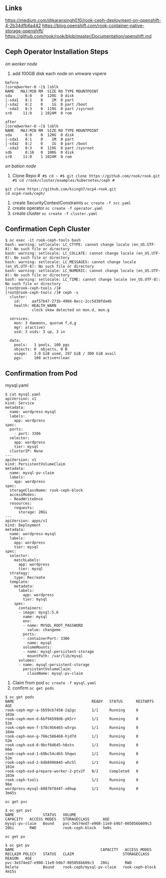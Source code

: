 ## Links
https://medium.com/@karansingh010/rook-ceph-deployment-on-openshift-4-2b34dfb6a442
https://blog.openshift.com/rook-container-native-storage-openshift/
https://github.com/rook/rook/blob/master/Documentation/openshift.md

## Ceph Operator Installation Steps
*on worker node*
1. add 100GB disk each node on vmware vspere  
```
before  
[core@worker-0 ~]$ lsblk
NAME   MAJ:MIN RM  SIZE RO TYPE MOUNTPOINT
sda      8:0    0  120G  0 disk
|-sda1   8:1    0    1M  0 part
|-sda2   8:2    0    1G  0 part /boot
`-sda3   8:3    0  119G  0 part /sysroot
sr0     11:0    1 1024M  0 rom
```
```
after  
[core@worker-0 ~]$ lsblk
NAME   MAJ:MIN RM  SIZE RO TYPE MOUNTPOINT
sda      8:0    0  120G  0 disk
|-sda1   8:1    0    1M  0 part
|-sda2   8:2    0    1G  0 part /boot
`-sda3   8:3    0  119G  0 part /sysroot
sdb      8:16   0  100G  0 disk
sr0     11:0    1 1024M  0 rom
```

*on bation node*
1. Clone Repo
#```
#$ cd ~
#$ git clone https://github.com/rook/rook.git
#$ cd /rook/cluster/examples/kubernetes/ceph
#```
```
git clone https://github.com/ksingh7/ocp4-rook.git
cd ocp4-rook/ceph/
```

1. create SecurityContextConstraints 
`oc create -f scc.yaml`
1. create operator
`oc create -f operator.yaml`
1. create cluster
`oc create -f cluster.yaml`

## Confirmation Ceph Cluster
```
$ oc exec -it rook-ceph-tools bash
bash: warning: setlocale: LC_CTYPE: cannot change locale (en_US.UTF-8): No such file or directory
bash: warning: setlocale: LC_COLLATE: cannot change locale (en_US.UTF-8): No such file or directory
bash: warning: setlocale: LC_MESSAGES: cannot change locale (en_US.UTF-8): No such file or directory
bash: warning: setlocale: LC_NUMERIC: cannot change locale (en_US.UTF-8): No such file or directory
bash: warning: setlocale: LC_TIME: cannot change locale (en_US.UTF-8): No such file or directory
[root@rook-ceph-tools /]#
[root@rook-ceph-tools /]# ceph -s
  cluster:
    id:     aaf57b47-271b-4904-8ecc-2cc5d38fda4b
    health: HEALTH_WARN
            clock skew detected on mon.d, mon.g

  services:
    mon: 3 daemons, quorum f,d,g
    mgr: a(active)
    osd: 3 osds: 3 up, 3 in

  data:
    pools:   1 pools, 100 pgs
    objects: 0  objects, 0 B
    usage:   3.0 GiB used, 297 GiB / 300 GiB avail
    pgs:     100 active+clean
```

## Confirmation from Pod
mysql.yaml
```
$ cat mysql.yaml
apiVersion: v1
kind: Service
metadata:
  name: wordpress-mysql
  labels:
    app: wordpress
spec:
  ports:
    - port: 3306
  selector:
    app: wordpress
    tier: mysql
  clusterIP: None
---
apiVersion: v1
kind: PersistentVolumeClaim
metadata:
  name: mysql-pv-claim
  labels:
    app: wordpress
spec:
  storageClassName: rook-ceph-block
  accessModes:
  - ReadWriteOnce
  resources:
    requests:
      storage: 20Gi
---
apiVersion: apps/v1
kind: Deployment
metadata:
  name: wordpress-mysql
  labels:
    app: wordpress
    tier: mysql
spec:
  selector:
    matchLabels:
      app: wordpress
      tier: mysql
  strategy:
    type: Recreate
  template:
    metadata:
      labels:
        app: wordpress
        tier: mysql
    spec:
      containers:
      - image: mysql:5.6
        name: mysql
        env:
        - name: MYSQL_ROOT_PASSWORD
          value: changeme
        ports:
        - containerPort: 3306
          name: mysql
        volumeMounts:
        - name: mysql-persistent-storage
          mountPath: /var/lib/mysql
      volumes:
      - name: mysql-persistent-storage
        persistentVolumeClaim:
          claimName: mysql-pv-claim
```

1. Claim from pod
`oc create -f mysql.yaml`
1. confirm
`oc get pods`
```
$ oc get pods
NAME                                   READY   STATUS      RESTARTS   AGE
rook-ceph-mgr-a-5b59cb7458-2q2gc       1/1     Running     0          103m
rook-ceph-mon-d-6bf94599d6-pk5rr       1/1     Running     0          52m
rook-ceph-mon-f-578c956465-w5rgv       1/1     Running     0          104m
rook-ceph-mon-g-766c586468-hjd7d       1/1     Running     0          52m
rook-ceph-osd-0-9bcf6d645-h8stn        1/1     Running     0          66m
rook-ceph-osd-1-69bc54c4b5-5hqws       1/1     Running     0          52m
rook-ceph-osd-2-6db8496845-whc5l       1/1     Running     0          101m
rook-ceph-osd-prepare-worker-2-ptv2f   0/2     Completed   0          103m
rook-ceph-tools                        1/1     Running     0          96m
wordpress-mysql-6887bf844f-x6hwp       1/1     Running     0          3m45s
```

`oc get pvc`
```
$ oc get pvc
NAME             STATUS   VOLUME                                     CAPACITY   ACCESS MODES   STORAGECLASS      AGE
mysql-pv-claim   Bound    pvc-3e574ed7-e908-11e9-b9b7-005056b609c3   20Gi       RWO            rook-ceph-block   5m9s
```

`oc get pv`
```
$ oc get pv
NAME                                       CAPACITY   ACCESS MODES   RECLAIM POLICY   STATUS   CLAIM                      STORAGECLASS      REASON   AGE
pvc-3e574ed7-e908-11e9-b9b7-005056b609c3   20Gi       RWO            Delete           Bound    rook-ceph/mysql-pv-claim   rook-ceph-block            4m15s
```

